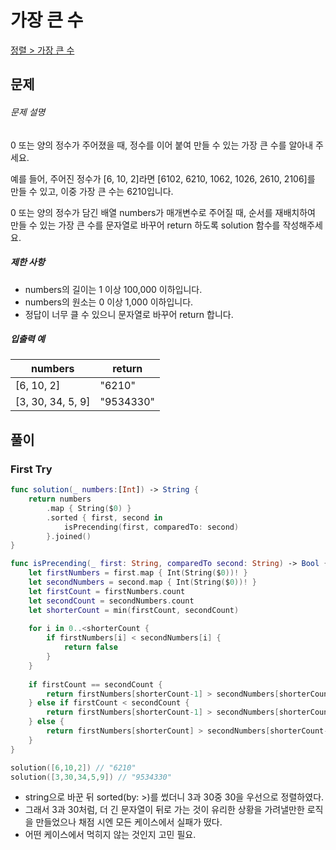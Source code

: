 # 가장 큰 수

[정렬 > 가장 큰 수](https://programmers.co.kr/learn/courses/30/lessons/42746)



## 문제 

###### 문제 설명

0 또는 양의 정수가 주어졌을 때, 정수를 이어 붙여 만들 수 있는 가장 큰 수를 알아내 주세요.

예를 들어, 주어진 정수가 [6, 10, 2]라면 [6102, 6210, 1062, 1026, 2610, 2106]를 만들 수 있고, 이중 가장 큰 수는 6210입니다.

0 또는 양의 정수가 담긴 배열 numbers가 매개변수로 주어질 때, 순서를 재배치하여 만들 수 있는 가장 큰 수를 문자열로 바꾸어 return 하도록 solution 함수를 작성해주세요.

##### 제한 사항

- numbers의 길이는 1 이상 100,000 이하입니다.
- numbers의 원소는 0 이상 1,000 이하입니다.
- 정답이 너무 클 수 있으니 문자열로 바꾸어 return 합니다.

##### 입출력 예

| numbers           | return    |
| ----------------- | --------- |
| [6, 10, 2]        | "6210"    |
| [3, 30, 34, 5, 9] | "9534330" |





## 풀이

### First Try

```swift
func solution(_ numbers:[Int]) -> String {
    return numbers
        .map { String($0) }
        .sorted { first, second in
            isPrecending(first, comparedTo: second)
        }.joined()
}

func isPrecending(_ first: String, comparedTo second: String) -> Bool {
    let firstNumbers = first.map { Int(String($0))! }
    let secondNumbers = second.map { Int(String($0))! }
    let firstCount = firstNumbers.count
    let secondCount = secondNumbers.count
    let shorterCount = min(firstCount, secondCount)
    
    for i in 0..<shorterCount {
        if firstNumbers[i] < secondNumbers[i] {
            return false
        }
    }
    
    if firstCount == secondCount {
        return firstNumbers[shorterCount-1] > secondNumbers[shorterCount-1]
    } else if firstCount < secondCount {
        return firstNumbers[shorterCount-1] > secondNumbers[shorterCount]
    } else {
        return firstNumbers[shorterCount] > secondNumbers[shorterCount-1]
    }
}

solution([6,10,2]) // "6210"
solution([3,30,34,5,9]) // "9534330"
```

- string으로 바꾼 뒤 sorted(by: >)를 썼더니 3과 30중 30을 우선으로 정렬하였다.
- 그래서 3과 30처럼, 더 긴 문자열이 뒤로 가는 것이 유리한 상황을 가려낼만한 로직을 만들었으나 채점 시엔 모든 케이스에서 실패가 떴다.
- 어떤 케이스에서 먹히지 않는 것인지 고민 필요.